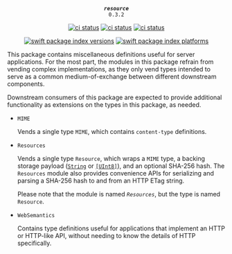 <div align="center">
  
***`resource`***<br>`0.3.2`
  
[![ci status](https://github.com/kelvin13/swift-resource/actions/workflows/build.yml/badge.svg)](https://github.com/kelvin13/swift-resource/actions/workflows/build.yml)
[![ci status](https://github.com/kelvin13/swift-resource/actions/workflows/build-devices.yml/badge.svg)](https://github.com/kelvin13/swift-resource/actions/workflows/build-devices.yml)
[![ci status](https://github.com/kelvin13/swift-resource/actions/workflows/build-windows.yml/badge.svg)](https://github.com/kelvin13/swift-resource/actions/workflows/build-windows.yml)


[![swift package index versions](https://img.shields.io/endpoint?url=https%3A%2F%2Fswiftpackageindex.com%2Fapi%2Fpackages%2Fkelvin13%2Fswift-resource%2Fbadge%3Ftype%3Dswift-versions)](https://swiftpackageindex.com/kelvin13/swift-resource)
[![swift package index platforms](https://img.shields.io/endpoint?url=https%3A%2F%2Fswiftpackageindex.com%2Fapi%2Fpackages%2Fkelvin13%2Fswift-resource%2Fbadge%3Ftype%3Dplatforms)](https://swiftpackageindex.com/kelvin13/swift-resource)

</div>

This package contains miscellaneous definitions useful for server applications. For the most part, the modules in this package refrain from vending complex implementations, as they only vend types intended to serve as a common medium-of-exchange between different downstream components.

Downstream consumers of this package are expected to provide additional functionality as extensions on the types in this package, as needed.

*   `MIME` 

    Vends a single type `MIME`, which contains `content-type` definitions.

*   `Resources`

    Vends a single type `Resource`, which wraps a `MIME` type, a backing storage payload ([`String`](https://swiftinit.org/reference/swift/string) or [`[UInt8]`](https://swiftinit.org/reference/swift/array)), and an optional SHA-256 hash. The `Resources` module also provides convenience APIs for serializing and parsing a SHA-256 hash to and from an HTTP ETag string.

    Please note that the module is named *`Resources`*, but the type is named `Resource`.

*   `WebSemantics`

    Contains type definitions useful for applications that implement an HTTP or HTTP-like API, without needing to know the details of HTTP specifically.
